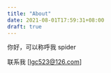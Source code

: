 ```yaml
---
title: "About"
date: 2021-08-01T17:59:31+08:00
draft: true
---
```


你好，可以称呼我 spider

联系我 [lgc523@126.com] 

